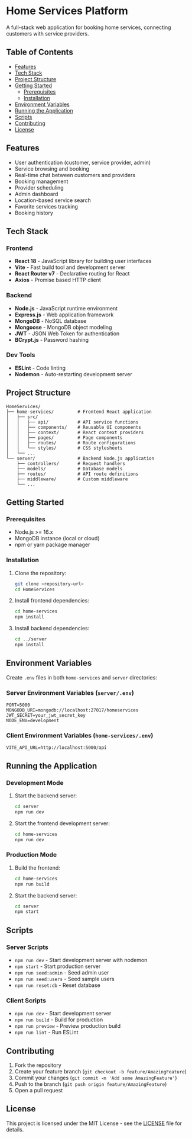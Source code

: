 # Home Services Platform

A full-stack web application for booking home services, connecting customers with service providers.

## Table of Contents
- [Features](#features)
- [Tech Stack](#tech-stack)
- [Project Structure](#project-structure)
- [Getting Started](#getting-started)
  - [Prerequisites](#prerequisites)
  - [Installation](#installation)
- [Environment Variables](#environment-variables)
- [Running the Application](#running-the-application)
- [Scripts](#scripts)
- [Contributing](#contributing)
- [License](#license)

## Features

- User authentication (customer, service provider, admin)
- Service browsing and booking
- Real-time chat between customers and providers
- Booking management
- Provider scheduling
- Admin dashboard
- Location-based service search
- Favorite services tracking
- Booking history

## Tech Stack

### Frontend
- **React 18** - JavaScript library for building user interfaces
- **Vite** - Fast build tool and development server
- **React Router v7** - Declarative routing for React
- **Axios** - Promise based HTTP client

### Backend
- **Node.js** - JavaScript runtime environment
- **Express.js** - Web application framework
- **MongoDB** - NoSQL database
- **Mongoose** - MongoDB object modeling
- **JWT** - JSON Web Token for authentication
- **BCrypt.js** - Password hashing

### Dev Tools
- **ESLint** - Code linting
- **Nodemon** - Auto-restarting development server

## Project Structure

```
HomeServices/
├── home-services/         # Frontend React application
│   ├── src/
│   │   ├── api/           # API service functions
│   │   ├── components/    # Reusable UI components
│   │   ├── context/       # React context providers
│   │   ├── pages/         # Page components
│   │   ├── routes/        # Route configurations
│   │   └── styles/        # CSS stylesheets
│   └── ...
└── server/                # Backend Node.js application
    ├── controllers/       # Request handlers
    ├── models/            # Database models
    ├── routes/            # API route definitions
    ├── middleware/        # Custom middleware
    └── ...
```

## Getting Started

### Prerequisites

- Node.js >= 16.x
- MongoDB instance (local or cloud)
- npm or yarn package manager

### Installation

1. Clone the repository:
   ```bash
   git clone <repository-url>
   cd HomeServices
   ```

2. Install frontend dependencies:
   ```bash
   cd home-services
   npm install
   ```

3. Install backend dependencies:
   ```bash
   cd ../server
   npm install
   ```

## Environment Variables

Create `.env` files in both `home-services` and `server` directories:

### Server Environment Variables (`server/.env`)
```env
PORT=5000
MONGODB_URI=mongodb://localhost:27017/homeservices
JWT_SECRET=your_jwt_secret_key
NODE_ENV=development
```

### Client Environment Variables (`home-services/.env`)
```env
VITE_API_URL=http://localhost:5000/api
```

## Running the Application

### Development Mode

1. Start the backend server:
   ```bash
   cd server
   npm run dev
   ```

2. Start the frontend development server:
   ```bash
   cd home-services
   npm run dev
   ```

### Production Mode

1. Build the frontend:
   ```bash
   cd home-services
   npm run build
   ```

2. Start the backend server:
   ```bash
   cd server
   npm start
   ```

## Scripts

### Server Scripts
- `npm run dev` - Start development server with nodemon
- `npm start` - Start production server
- `npm run seed:admin` - Seed admin user
- `npm run seed:users` - Seed sample users
- `npm run reset:db` - Reset database

### Client Scripts
- `npm run dev` - Start development server
- `npm run build` - Build for production
- `npm run preview` - Preview production build
- `npm run lint` - Run ESLint

## Contributing

1. Fork the repository
2. Create your feature branch (`git checkout -b feature/AmazingFeature`)
3. Commit your changes (`git commit -m 'Add some AmazingFeature'`)
4. Push to the branch (`git push origin feature/AmazingFeature`)
5. Open a pull request

## License

This project is licensed under the MIT License - see the [LICENSE](LICENSE) file for details.